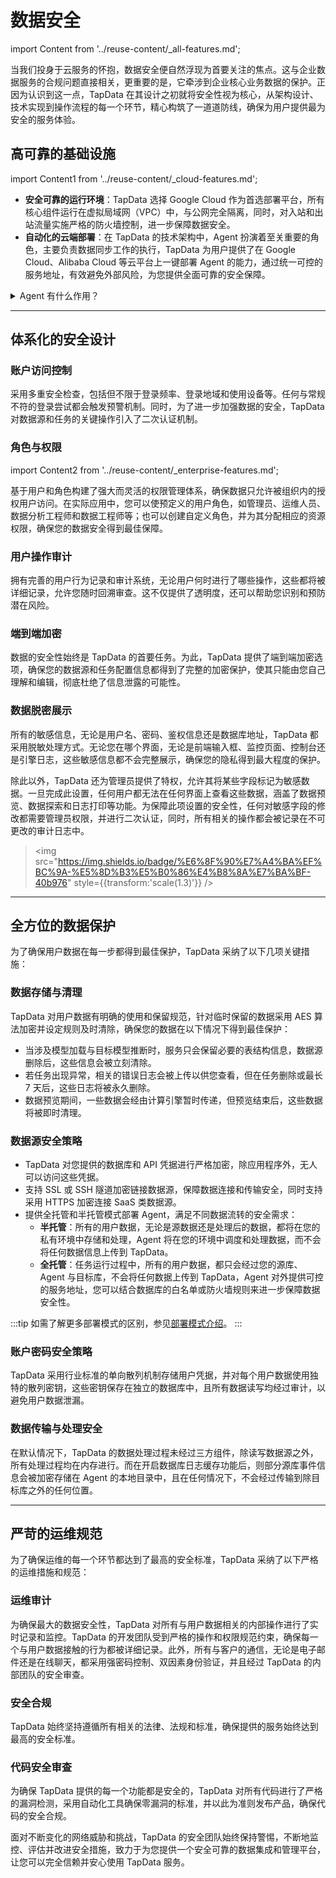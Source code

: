 # 数据安全
import Content from '../reuse-content/_all-features.md';

<Content />

当我们投身于云服务的怀抱，数据安全便自然浮现为首要关注的焦点。这与企业数据服务的合规问题直接相关，更重要的是，它牵涉到企业核心业务数据的保护。正因为认识到这一点，TapData 在其设计之初就将安全性视为核心，从架构设计、技术实现到操作流程的每一个环节，精心构筑了一道道防线，确保为用户提供最为安全的服务体验。

## 高可靠的基础设施

import Content1 from '../reuse-content/_cloud-features.md';

<Content1 />

- **安全可靠的运行环境**：TapData 选择 Google Cloud 作为首选部署平台，所有核心组件运行在虚拟局域网（VPC）中，与公网完全隔离，同时，对入站和出站流量实施严格的防火墙控制，进一步保障数据安全。
- **自动化的云端部署**：在 TapData 的技术架构中，Agent 扮演着至关重要的角色，主要负责数据同步工作的执行，TapData 为用户提供了在 Google Cloud、Alibaba Cloud 等云平台上一键部署 Agent 的能力，通过统一可控的服务地址，有效避免外部风险，为您提供全面可靠的安全保障。

<details><summary>Agent 有什么作用？</summary>
Agent 是数据同步、数据异构、数据开发场景中的关键程序，负责通过流式技术从源库获取数据、处理转换数据并发送到目标库，由云上的管理端统一管理。
</details>



---



## 体系化的安全设计

### 账户访问控制

采用多重安全检查，包括但不限于登录频率、登录地域和使用设备等。任何与常规不符的登录尝试都会触发预警机制。同时，为了进一步加强数据的安全，TapData 对数据源和任务的关键操作引入了二次认证机制。

### 角色与权限
import Content2 from '../reuse-content/_enterprise-features.md';

<Content2 />

基于用户和角色构建了强大而灵活的权限管理体系，确保数据只允许被组织内的授权用户访问。在实际应用中，您可以使预定义的用户角色，如管理员、运维人员、数据分析工程师和数据工程师等；也可以创建自定义角色，并为其分配相应的资源权限，确保您的数据安全得到最佳保障。


### 用户操作审计

拥有完善的用户行为记录和审计系统，无论用户何时进行了哪些操作，这些都将被详细记录，允许您随时回溯审查。这不仅提供了透明度，还可以帮助您识别和预防潜在风险。

### 端到端加密

数据的安全性始终是 TapData 的首要任务。为此，TapData 提供了端到端加密选项，确保您的数据源和任务配置信息都得到了完整的加密保护，使其只能由您自己理解和编辑，彻底杜绝了信息泄露的可能性。

### 数据脱密展示

所有的敏感信息，无论是用户名、密码、鉴权信息还是数据库地址，TapData 都采用脱敏处理方式。无论您在哪个界面，无论是前端输入框、监控页面、控制台还是引擎日志，这些敏感信息都不会完整展示，确保您的隐私得到最大程度的保护。

除此以外，TapData 还为管理员提供了特权，允许其将某些字段标记为敏感数据。一旦完成此设置，任何用户都无法在任何界面上查看这些数据，涵盖了数据预览、数据探索和日志打印等功能。为保障此项设置的安全性，任何对敏感字段的修改都需要管理员权限，并进行二次认证，同时，所有相关的操作都会被记录在不可更改的审计日志中。

> <img src="https://img.shields.io/badge/%E6%8F%90%E7%A4%BA%EF%BC%9A-%E5%8D%B3%E5%B0%86%E4%B8%8A%E7%BA%BF-40b976" style={{transform:'scale(1.3)'}} />



---



## 全方位的数据保护

为了确保用户数据在每一步都得到最佳保护，TapData 采纳了以下几项关键措施：

### 数据存储与清理

TapData 对用户数据有明确的使用和保留规范，针对临时保留的数据采用 AES 算法加密并设定规则及时清除，确保您的数据在以下情况下得到最佳保护：

- 当涉及模型加载与目标模型推断时，服务只会保留必要的表结构信息，数据源删除后，这些信息会被立刻清除。
- 若任务出现异常，相关的错误日志会被上传以供您查看，但在任务删除或最长 7 天后，这些日志将被永久删除。
- 数据预览期间，一些数据会经由计算引擎暂时传递，但预览结束后，这些数据将被即时清理。

### 数据源安全策略

* TapData 对您提供的数据库和 API 凭据进行严格加密，除应用程序外，无人可以访问这些凭据。
* 支持 SSL 或 SSH 隧道加密链接数据源，保障数据连接和传输安全，同时支持采用 HTTPS 加密连接 SaaS 类数据源。
* 提供全托管和半托管模式部署 Agent，满足不同数据流转的安全需求：
  * **半托管**：所有的用户数据，无论是源数据还是处理后的数据，都将在您的私有环境中存储和处理，Agent 将在您的环境中调度和处理数据，而不会将任何数据信息上传到 TapData。
  * **全托管**：任务运行过程中，所有的用户数据，都只会经过您的源库、Agent 与目标库，不会将任何数据上传到 TapData，Agent 对外提供可控的服务地址，您可以结合数据库的白名单或防火墙规则来进一步保障数据安全性。

:::tip
如需了解更多部署模式的区别，参见[部署模式介绍](../faq/agent-installation.md)。
:::

### 账户密码安全策略

TapData 采用行业标准的单向散列机制存储用户凭据，并对每个用户数据使用独特的散列密钥，这些密钥保存在独立的数据库中，且所有数据读写均经过审计，以避免用户数据泄漏。

### 数据传输与处理安全

在默认情况下，TapData 的数据处理过程未经过三方组件，除读写数据源之外，所有处理过程均在内存进行。而在开启数据库日志缓存功能后，则部分源库事件信息会被加密存储在 Agent 的本地目录中，且在任何情况下，不会经过传输到除目标库之外的任何位置。



---

## 严苛的运维规范

为了确保运维的每一个环节都达到了最高的安全标准，TapData 采纳了以下严格的运维措施和规范：

### 运维审计

为确保最大的数据安全性，TapData 对所有与用户数据相关的内部操作进行了实时记录和监控。TapData 的开发团队受到严格的操作和权限规范约束，确保每一个与用户数据接触的行为都被详细记录。此外，所有与客户的通信，无论是电子邮件还是在线聊天，都采用强密码控制、双因素身份验证，并且经过 TapData 的内部团队的安全审查。

### 安全合规

TapData 始终坚持遵循所有相关的法律、法规和标准，确保提供的服务始终达到最高的安全标准。

### 代码安全审查

为确保 TapData 提供的每一个功能都是安全的，TapData 对所有代码进行了严格的漏洞检测，采用自动化工具确保零漏洞的标准，并以此为准则发布产品，确保代码的安全合规。



面对不断变化的网络威胁和挑战，TapData 的安全团队始终保持警惕，不断地监控、评估并改进安全措施，致力于为您提供一个安全可靠的数据集成和管理平台，让您可以完全信赖并安心使用 TapData 服务。